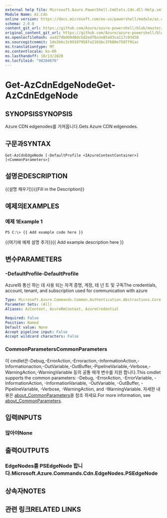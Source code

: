 ```yaml
---
external help file: Microsoft.Azure.PowerShell.Cmdlets.Cdn.dll-Help.xml
Module Name: Az.Cdn
online version: https://docs.microsoft.com/en-us/powershell/module/az.cdn/get-azcdnedgenode
schema: 2.0.0
content_git_url: https://github.com/Azure/azure-powershell/blob/master/src/Cdn/Cdn/help/Get-AzCdnEdgeNode.md
original_content_git_url: https://github.com/Azure/azure-powershell/blob/master/src/Cdn/Cdn/help/Get-AzCdnEdgeNode.md
ms.openlocfilehash: aad27dbd09d8dcbd2edf0a3e85a83ca117c93450
ms.sourcegitcommit: 1de2b6c3c99197958fa2101bc37680e7507f91ac
ms.translationtype: MT
ms.contentlocale: ko-KR
ms.lasthandoff: 10/13/2020
ms.locfileid: "94204676"
---
```

# <span data-ttu-id="ab441-101">Get-AzCdnEdgeNode</span><span class="sxs-lookup"><span data-stu-id="ab441-101">Get-AzCdnEdgeNode</span></span>

## <span data-ttu-id="ab441-102">SYNOPSIS</span><span class="sxs-lookup"><span data-stu-id="ab441-102">SYNOPSIS</span></span>
<span data-ttu-id="ab441-103">Azure CDN edgenodes를 가져옵니다.</span><span class="sxs-lookup"><span data-stu-id="ab441-103">Gets Azure CDN edgenodes.</span></span>

## <span data-ttu-id="ab441-104">구문과</span><span class="sxs-lookup"><span data-stu-id="ab441-104">SYNTAX</span></span>

```
Get-AzCdnEdgeNode [-DefaultProfile <IAzureContextContainer>] [<CommonParameters>]
```

## <span data-ttu-id="ab441-105">설명은</span><span class="sxs-lookup"><span data-stu-id="ab441-105">DESCRIPTION</span></span>
<span data-ttu-id="ab441-106">{{설명 채우기}}</span><span class="sxs-lookup"><span data-stu-id="ab441-106">{{Fill in the Description}}</span></span>

## <span data-ttu-id="ab441-107">예제의</span><span class="sxs-lookup"><span data-stu-id="ab441-107">EXAMPLES</span></span>

### <span data-ttu-id="ab441-108">예제 1</span><span class="sxs-lookup"><span data-stu-id="ab441-108">Example 1</span></span>
```
PS C:\> {{ Add example code here }}
```

<span data-ttu-id="ab441-109">{{여기에 예제 설명 추가}}</span><span class="sxs-lookup"><span data-stu-id="ab441-109">{{ Add example description here }}</span></span>

## <span data-ttu-id="ab441-110">변수</span><span class="sxs-lookup"><span data-stu-id="ab441-110">PARAMETERS</span></span>

### <span data-ttu-id="ab441-111">-DefaultProfile</span><span class="sxs-lookup"><span data-stu-id="ab441-111">-DefaultProfile</span></span>
<span data-ttu-id="ab441-112">Azure와 통신 하는 데 사용 되는 자격 증명, 계정, 테 넌 트 및 구독</span><span class="sxs-lookup"><span data-stu-id="ab441-112">The credentials, account, tenant, and subscription used for communication with azure</span></span>

```yaml
Type: Microsoft.Azure.Commands.Common.Authentication.Abstractions.Core.IAzureContextContainer
Parameter Sets: (All)
Aliases: AzContext, AzureRmContext, AzureCredential

Required: False
Position: Named
Default value: None
Accept pipeline input: False
Accept wildcard characters: False
```

### <span data-ttu-id="ab441-113">CommonParameters</span><span class="sxs-lookup"><span data-stu-id="ab441-113">CommonParameters</span></span>
<span data-ttu-id="ab441-114">이 cmdlet은-Debug,-ErrorAction,-Erroraction,-InformationAction,-Informationaction,-OutVariable,-OutBuffer,-PipelineVariable,-Verbose,-WarningAction,-WarningVariable 등의 공통 매개 변수를 지원 합니다.</span><span class="sxs-lookup"><span data-stu-id="ab441-114">This cmdlet supports the common parameters: -Debug, -ErrorAction, -ErrorVariable, -InformationAction, -InformationVariable, -OutVariable, -OutBuffer, -PipelineVariable, -Verbose, -WarningAction, and -WarningVariable.</span></span> <span data-ttu-id="ab441-115">자세한 내용은 [about_CommonParameters](http://go.microsoft.com/fwlink/?LinkID=113216)을 참조 하세요.</span><span class="sxs-lookup"><span data-stu-id="ab441-115">For more information, see [about_CommonParameters](http://go.microsoft.com/fwlink/?LinkID=113216).</span></span>

## <span data-ttu-id="ab441-116">입력</span><span class="sxs-lookup"><span data-stu-id="ab441-116">INPUTS</span></span>

### <span data-ttu-id="ab441-117">않아야</span><span class="sxs-lookup"><span data-stu-id="ab441-117">None</span></span>

## <span data-ttu-id="ab441-118">출력</span><span class="sxs-lookup"><span data-stu-id="ab441-118">OUTPUTS</span></span>

### <span data-ttu-id="ab441-119">EdgeNodes를 PSEdgeNode 합니다.</span><span class="sxs-lookup"><span data-stu-id="ab441-119">Microsoft.Azure.Commands.Cdn.EdgeNodes.PSEdgeNode</span></span>

## <span data-ttu-id="ab441-120">상속자</span><span class="sxs-lookup"><span data-stu-id="ab441-120">NOTES</span></span>

## <span data-ttu-id="ab441-121">관련 링크</span><span class="sxs-lookup"><span data-stu-id="ab441-121">RELATED LINKS</span></span>
